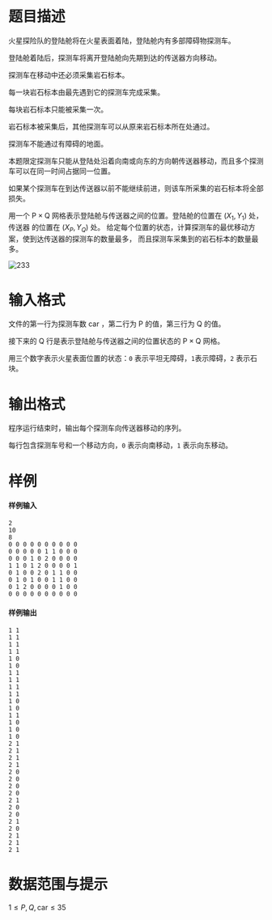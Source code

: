 
# 题目描述

火星探险队的登陆舱将在火星表面着陆，登陆舱内有多部障碍物探测车。

登陆舱着陆后，探测车将离开登陆舱向先期到达的传送器方向移动。

探测车在移动中还必须采集岩石标本。

每一块岩石标本由最先遇到它的探测车完成采集。

每块岩石标本只能被采集一次。

岩石标本被采集后，其他探测车可以从原来岩石标本所在处通过。

探测车不能通过有障碍的地面。

本题限定探测车只能从登陆处沿着向南或向东的方向朝传送器移动，而且多个探测车可以在同一时间占据同一位置。

如果某个探测车在到达传送器以前不能继续前进，则该车所采集的岩石标本将全部损失。

用一个 $\text{P}\times \text{Q}$ 网格表示登陆舱与传送器之间的位置。登陆舱的位置在 $(X_1,Y_1)$ 处，传送器 的位置在 $(X_P,Y_Q)$ 处。 给定每个位置的状态，计算探测车的最优移动方案，使到达传送器的探测车的数量最多， 而且探测车采集到的岩石标本的数量最多。

![233](source/guoj/1050/img/aHR0cHM6Ly9ndW9qLmljdS9wcm9ibGVtLzEwNTAvaHR0cHM6Ly93d3cub2ouc3d1c3QuZWR1LmNuL3VwbG9hZC9pbWFnZS9wcm9ibGVtLzE3NTgucG5n.png)

# 输入格式

文件的第一行为探测车数 $\text{car}$ ，第二行为 $\text{P}$ 的值，第三行为 $\text{Q}$ 的值。

接下来的 $\text{Q}$ 行是表示登陆舱与传送器之间的位置状态的 $\text{P}\times \text{Q}$ 网格。

用三个数字表示火星表面位置的状态：`0` 表示平坦无障碍，`1`表示障碍，`2` 表示石块。

# 输出格式

程序运行结束时，输出每个探测车向传送器移动的序列。

每行包含探测车号和一个移动方向，`0` 表示向南移动，`1` 表示向东移动。

# 样例

#### 样例输入
```plain
2
10
8
0 0 0 0 0 0 0 0 0 0
0 0 0 0 0 1 1 0 0 0
0 0 0 1 0 2 0 0 0 0
1 1 0 1 2 0 0 0 0 1
0 1 0 0 2 0 1 1 0 0
0 1 0 1 0 0 1 1 0 0
0 1 2 0 0 0 0 1 0 0
0 0 0 0 0 0 0 0 0 0
```
#### 样例输出
```plain
1 1
1 1
1 1
1 1
1 0
1 0
1 1
1 1
1 1
1 1
1 0
1 0
1 1
1 0
1 0
1 0
2 1
2 1
2 1
2 1
2 0
2 0
2 0
2 0
2 1
2 0
2 0
2 1
2 0
2 1
2 1
2 1
```

# 数据范围与提示

$1\leq P,Q,\text{car}\leq 35$

